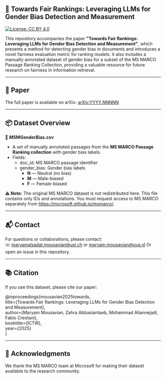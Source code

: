 ## 📘 Towards Fair Rankings: Leveraging LLMs for Gender Bias Detection and Measurement

[![License: CC BY 4.0](https://img.shields.io/badge/License-CC%20BY%204.0-lightgrey.svg)](https://creativecommons.org/licenses/by/4.0/)

This repository accompanies the paper **"Towards Fair Rankings: Leveraging LLMs for Gender Bias Detection and Measurement"**, which presents a method for detecting gender bias in documents and introduces a novel fairness evaluation metric for ranking models. It also includes a manually annotated dataset of gender bias for a subset of the MS MARCO Passage Ranking Collection, providing a valuable resource for future research on fairness in information retrieval.

---

## 🔗 Paper

The full paper is available on arXiv: [arXiv:YYYY.NNNNN](https://arxiv.org/abs/YYYY.NNNNN)

---

## 📦 Dataset Overview

🔹 **MSMGenderBias.csv**

- A set of manually annotated passages from the **MS MARCO Passage Ranking collection** with gender bias labels.
- Fields:
  - doc_id: MS MARCO passage identifier
  - gender_bias: Gender bias labels
    - **N** — Neutral (no bias)
    - **M** — Male-biased
    - **F** — Female-biased

**⚠️ Note:** The original MS MARCO dataset is not redistributed here. This file contains only IDs and annotations. You must request access to MS MARCO separately from https://microsoft.github.io/msmarco/.

---

## 📬 Contact

For questions or collaborations, please contact:  
✉️ maryamalsadat.mousavian@usi.ch or maryam.mousavian@uva.nl
Or open an issue in this repository.

---

## 📚 Citation

If you use this dataset, please cite our paper:  

@inproceedings{mousavian2025towards,  
  title={Towards Fair Rankings: Leveraging LLMs for Gender Bias Detection and Measurement},  
  author={Maryam Mousavian, Zahra Abbasiantaeb, Mohammad Aliannejadi, Fabio Crestani},  
  booktitle={ICTIR},  
  year={2025}  
}

---

## 🙏 Acknowledgments

We thank the MS MARCO team at Microsoft for making their dataset available to the research community.
